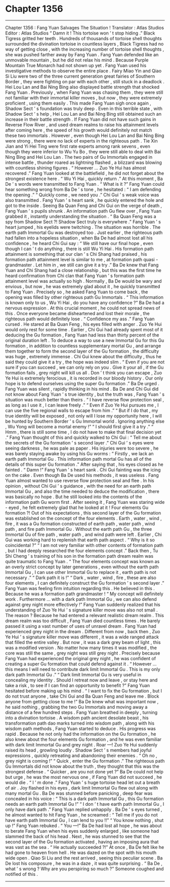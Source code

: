
# Chapter 1356


---

Chapter 1356 : Fang Yuan Salvages The Situation !
Translator :
Atlas Studios
Editor :
Atlas Studios
“ Damn it ! This tortoise won ’ t stop hiding .” Black Tigress gritted her teeth .
Hundreds of thousands of tortoise shell thoughts surrounded the divination tortoise in countless layers , Black Tigress had no way of getting close , with the increasing number of tortoise shell thoughts , she was pushed farther away by Fang Yuan .
Fang Yuan defended like an unmovable mountain , but he did not relax his mind .
Because Purple Mountain True Monarch had not shown up yet .
Fang Yuan used his investigative methods to observe the entire place .
Fairy Miao Yin and Qiao Si Liu were two of the three current generation great fairies of Southern Border , they were fighting on par with each other , still stuck in a deadlock .
Hei Lou Lan and Bai Ning Bing also displayed battle strength that shocked Fang Yuan .
Previously , when Fang Yuan was chasing them , they were still not familiar with their immortal killer moves , but now , they were extremely proficient , using them easily .
This made Fang Yuan sigh once again , Shadow Sect ’ s foundation was truly deep . Even in this terrible state , with Shadow Sect ’ s help , Hei Lou Lan and Bai Ning Bing still obtained such an increase in their battle strength .
If Fang Yuan did not have such gains in Reverse Flow River , and used dream realms to raise his attainment levels after coming here , the speed of his growth would definitely not match these two immortals .
However , even though Hei Lou Lan and Bai Ning Bing were strong , there were no lack of experts in the righteous path .
Tie Xin Jian and Yi Hei Ting were first rate experts among rank sevens , even though they were inferior to Wu Yu Bo , they were still able to deal with Bai Ning Bing and Hei Lou Lan .
The two pairs of Gu Immortals engaged in intense battle , thunder roared as lightning flashed , a blizzard was blowing with countless shining figures .
“ However … Zuo Ye Hui has almost recovered .” Fang Yuan looked at the battlefield , he did not forget about the strongest existence here .
“ Wu Yi Hai , quickly return .” At this moment , Ba De ’ s words were transmitted to Fang Yuan .
“ What is it ?” Fang Yuan could hear something wrong from Ba De ’ s tone , he hesitated : “ I am defending the opening .”
“ Quickly come , we need you .” Chi Gui ’ s weak voice was also transmitted .
Fang Yuan ’ s heart sank , he quickly entered the hole and got to the inside .
Seeing Ba Quan Feng and Chi Gui on the verge of death , Fang Yuan ’ s pupils shrunk .
An information path Gu flew over , Fang Yuan grabbed it , instantly understanding the situation .
“ Ba Quan Feng was a spy from Shadow Sect ?! Shadow Sect truly is everywhere .” Fang Yuan ’ s heart jumped , his eyelids were twitching .
The situation was horrible .
The earth path Immortal Gu was destroyed too .
Just earlier , the righteous path had fallen into a hopeless situation , when Ba De had almost lost all his confidence , he heard Chi Gui say : “ We still have our final hope , even though I can ’ t do anything , there is still Wu Yi Hai . His formation path attainment is something that our clan ’ s Chi Shang had praised , his formation path attainment level is similar to me , at formation path quasi - grandmaster . Let him in , we still can give it a try .”
Ba De knew that Fang Yuan and Chi Shang had a close relationship , but this was the first time he heard confirmation from Chi clan that Fang Yuan ’ s formation path attainment level was actually so high .
Normally , Ba De would be wary and envious , but now , he was extremely glad about it , he quickly transmitted to Fang Yuan .
Precisely so , he asked Fang Yuan to come back , the opening was filled by other righteous path Gu Immortals .
“ This information is known only to us , Wu Yi Hai , do you have any confidence ?” Ba De had a nervous expression .
At this crucial moment , he could not spread news of this . Once everyone became disheartened and lost their morale , the righteous path would definitely lose .
“ Confidence my ass .” Fang Yuan cursed .
He stared at Ba Quan Feng , his eyes filled with anger .
Zuo Ye Hui would only rest for some time . Earlier , Chi Gui had already spent most of it deducing the Gu formation , Fang Yuan had less than thirty percent of the original duration left .
To deduce a way to use a new Immortal Gu for this Gu formation , in addition to countless supplementary mortal Gu , and arrange them together to form the second layer of the Gu formation , the difficulty was huge , extremely immense .
Chi Gui knew about the difficulty , thus he said they could give it a try , the hope was indeed slim .
“ Even if you are not sure if you can succeed , we can only rely on you . Give it your all , if the Gu formation fails , grey night will kill us all . Don ’ t think you can escape , Zuo Ye Hui is extremely ferocious , it is recorded in our bloody history . Our only hope is to defend ourselves using the super Gu formation .” Ba De urged .
Fang Yuan was silent , rapidly thinking in his mind .
Ba De and Chi Gui did not know about Fang Yuan ’ s true identity , but the truth was , Fang Yuan ’ s situation was much better than theirs .
“ I have reverse flow protection seal , as long as I use it , I can leave freely .”
“ Even if Zuo Ye Hui pursues me , I can use the five regional walls to escape from him .”
“ But if I do that , my true identity will be exposed , not only will I lose my opportunity here , I will be hunted by Southern Border ’ s Gu Immortal world . Ignoring anything else , Wu Yong will become a mortal enemy !”
“ I should first give it a try .”
“ Hmm , there is still some time , I do not have to make that final decision yet .”
Fang Yuan thought of this and quickly walked to Chi Gui : “ Tell me about the secrets of the Gu formation ’ s second layer .”
Chi Gui ’ s eyes were seeing darkness , he was pale as paper . His injuries were too severe , he was barely staying awake by using his Gu worms : “ Firstly , we lack an earth path Immortal Gu . This information path mortal Gu has all of the details of this super Gu formation .”
After saying that , his eyes closed as he fainted .
“ Damn !” Fang Yuan ’ s heart sank .
Chi Gui fainting was the icing on the cake . Even though Ba De used his methods , it was useless .
Fang Yuan almost wanted to use reverse flow protection seal and flee . In his opinion , without Chi Gui ’ s guidance , with the need for an earth path Immortal Gu , and also the time needed to deduce the modification , there was basically no hope .
But he still looked into the contents of the information path Gu worm first .
After seeing it , Fang Yuan was staring wide - eyed , he felt extremely glad that he looked at it !
Four elements Gu formation ?!
Out of his expectations , this second layer of the Gu formation was established on the concept of the four elements .
Earth , water , wind , fire , it was a Gu formation constructed of earth path , water path , wind path , and fire path Immortal Gu .
Without the earth path Gu , the three Immortal Gu of fire path , water path , and wind path were left . Earlier , Chi Gui was working hard to replenish that earth path aspect .
“ Why is it so coincidental ?”
“ I am not very familiar with other contents of formation path , but I had deeply researched the four elements concept .”
Back then , Tu Shi Cheng ’ s training of his son in the formation path dream realm was quite traumatic to Fang Yuan .
“ The four elements concept was known as an overly strict concept by later generations , even without the earth path Immortal Gu , I can use other Immortal Gu to replace it , earth path is not necessary .”
“ Dark path it is !”
“ Dark , water , wind , fire , these are also four elements , I can definitely construct the Gu formation ’ s second layer .”
Fang Yuan was feeling firm intuition regarding this .
He believed in this .
Because he was a formation path grandmaster !
“ My concept will definitely work . Furthermore … with a dark path Immortal Gu , we can also defend against grey night more effectively !”
Fang Yuan suddenly realized that his understanding of Zuo Ye Hui ’ s signature killer move was also not small .
The reason ?
Because he had entered a relevant realistic dream realm .
This dream realm was too difficult , Fang Yuan died countless times . He barely passed it using a vast number of uses of unravel dream .
Fang Yuan had experienced grey night in the dream .
Different from now , back then , Zuo Ye Hui ’ s signature killer move was different , it was a wide ranged attack that filled the entire valley .
But now , it was a dark grey beam of light , this was a modified version .
No matter how many times it was modified , the core was still the same , grey night was still grey night .
Precisely because Fang Yuan had experienced the original grey night , he was confident of creating a super Gu formation that could defend against it .
“ However … this means I will need to contribute dark limit Immortal Gu . This is my only dark path Immortal Gu .”
“ Dark limit Immortal Gu is very useful in concealing my identity . Should I retreat now and leave , or stay here and take a risk , to see if I can find an opportunity to benefit ?”
Fang Yuan hesitated before making up his mind .
“ I want to fix the Gu formation , but I do not trust anyone , take Chi Gui and Ba Quan Feng and leave me . Block anyone from getting close to me !”
Ba De knew what was important now , he said nothing , grabbing the two Gu Immortals and moving away a distance of a few hundred steps .
Fang Yuan breathed in deeply , turning into a divination tortoise .
A wisdom path ancient desolate beast , his transformation path dao marks turned into wisdom path , along with his wisdom path methods , Fang Yuan started to deduce .
His progress was rapid .
Because he not only had the information on the Gu formation , he also knew about the four elements Gu formation , and he was even familiar with dark limit Immortal Gu and grey night .
Roar —!
Zuo Ye Hui suddenly raised its head , growling loudly .
Shadow Sect ’ s members had joyful expressions , quickly retreating and abandoning their enemies .
“ Oh no , grey night is coming !”
“ Quick , enter the Gu formation .”
The righteous path Gu Immortals did not know about the truth , they thought that this was the strongest defense .
“ Quicker , are you not done yet ?” Ba De could not help but urge , he was the most nervous one , if Fang Yuan did not succeed , he would die .
“ I ’ m done .” Fang Yuan ’ s huge tortoise head let out a breath of air .
Joy flashed in his eyes , dark limit Immortal Gu flew out along with many mortal Gu .
Ba De was stunned before panicking , deep fear was concealed in his voice : “ This is a dark path Immortal Gu , this Gu formation needs an earth path Immortal Gu !”
“ I don ’ t have earth path Immortal Gu , I only have dark path .” Fang Yuan replied unhappily .
Ba De ’ s eyes turned , he almost wanted to hit Fang Yuan , he screamed : “ Tell me if you do not have earth path Immortal Gu , I can lend to you !!”
“ You know nothing , shut up !” Fang Yuan rebuked .
“ You —!” Ba De had lost all hope , he was about to berate Fang Yuan when his eyes suddenly enlarged , like someone had slammed the back of his head .
Next , he was stunned to see that the second layer of the Gu formation activated , having an imposing aura that was vast as the sea .
“ He actually succeeded ?!” At once , Ba De felt like he had gone to heaven from hell .
He was dazed on the spot with his mouth wide open .
Qiao Si Liu and the rest arrived , seeing this peculiar scene .
Ba De lost his composure , he was in a daze , it was quite surprising .
“ Ba De , what ’ s wrong ? Why are you perspiring so much ?” Someone coughed and notified of this .

---

